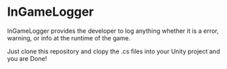 # InGameLogger
InGameLogger provides the developer to log anything whether it is a error, warning, or info at the runtime of the game.

Just clone this repository and clopy the .cs files into your Unity project and you are Done!
